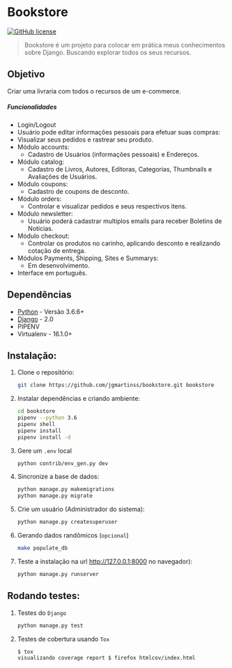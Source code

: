# Bookstore 
[![GitHub license](https://img.shields.io/github/license/Naereen/StrapDown.js.svg)](https://github.com/jgmartinss/bookstore/blob/master/LICENSE)
> Bookstore é um projeto para colocar em prática meus conhecimentos sobre Django. Buscando explorar todos os seus recursos. 

## Objetivo
Criar uma livraria com todos o recursos de um e-commerce.
##### Funcionalidades
- Login/Logout
- Usuário pode editar informações pessoais para efetuar suas compras:
- Visualizar seus pedidos e rastrear seu produto. 
- Módulo accounts:
    - Cadastro de Usuários (informações pessoais) e Endereços.
- Módulo catalog:
    - Cadastro de Livros, Autores, Editoras, Categorias, Thumbnails e Avaliações de Usuários.
- Módulo coupons:
    - Cadastro de coupons de desconto.
- Módulo orders:
    - Controlar e visualizar pedidos e seus respectivos itens.
- Módulo newsletter:
    - Usuário poderá cadastrar multiplos emails para receber Boletins de Notícias.
- Módulo checkout:
    - Controlar os produtos no carinho, aplicando desconto e realizando cotação de entrega.
- Módulos Payments, Shipping, Sites e Summarys:
    - Em desenvolvimento.
- Interface em português.

## Dependências

- [Python](https://www.python.org/downloads/) - Versão 3.6.6+
- [Django](http://www.djangoproject.com) - 2.0
- PIPENV
- Virtualenv - 16.1.0+

## Instalação:

1. Clone o repositório:
    ```bash
    git clone https://github.com/jgmartinss/bookstore.git bookstore
    ```
1. Instalar dependências e criando ambiente:

    ```bash
    cd bookstore
    pipenv --python 3.6
    pipenv shell
    pipenv install
    pipenv install -d
    ```
3. Gere um `.env` local

    ```bash
    python contrib/env_gen.py dev
    ```


4. Sincronize a base de dados:

    ```bash
    python manage.py makemigrations
    python manage.py migrate
    ```

5. Crie um usuário (Administrador do sistema):

    ```bash
    python manage.py createsuperuser
    ```
6. Gerando dados randômicos (`opcional`)
    ```bash
    make populate_db
    ```
7. Teste a instalação na url http://127.0.0.1:8000 no navegador):

    ```bash
    python manage.py runserver
    ```
## Rodando testes:

1. Testes do `Django`

    ```bash
    python manage.py test
    ```
2. Testes de cobertura usando `Tox`

    ```bash
    $ tox
    visualizando coverage report $ firefox htmlcov/index.html
    ```
